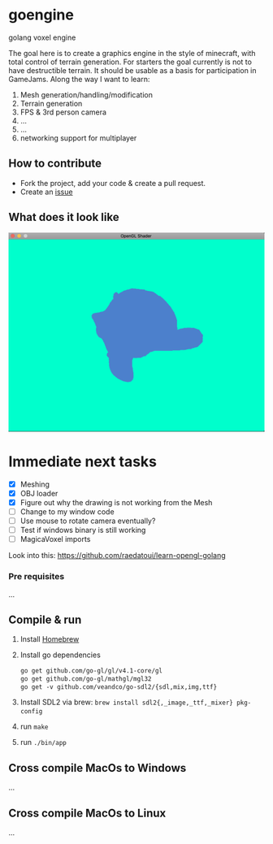 # goengine
golang voxel engine

The goal here is to create a graphics engine in the style of minecraft, with total control of terrain generation. For starters the goal currently is not to have destructible terrain. It should be usable as a basis for participation in GameJams.
Along the way I want to learn:
1. Mesh generation/handling/modification
2. Terrain generation
3. FPS & 3rd person camera
4. ...
5. ...
6. networking support for multiplayer

## How to contribute

- Fork the project, add your code & create a pull request.
- Create an [issue](https://github.com/tehcyx/goengine/issues)

## What does it look like
![Mesh 01](screenshots/mesh02.png)

# Immediate next tasks

- [X] Meshing
- [X] OBJ loader
- [X] Figure out why the drawing is not working from the Mesh
- [ ] Change to my window code
- [ ] Use mouse to rotate camera eventually?
- [ ] Test if windows binary is still working
- [ ] MagicaVoxel imports

Look into this: https://github.com/raedatoui/learn-opengl-golang

### Pre requisites

...

## Compile & run

1. Install [Homebrew](https://brew.sh/)
2. Install go dependencies

    ```
    go get github.com/go-gl/gl/v4.1-core/gl
    go get github.com/go-gl/mathgl/mgl32
    go get -v github.com/veandco/go-sdl2/{sdl,mix,img,ttf}
    ```
3. Install SDL2 via brew: `brew install sdl2{,_image,_ttf,_mixer} pkg-config`
4. run `make`
5. run `./bin/app`

## Cross compile MacOs to Windows

...

## Cross compile MacOs to Linux

...
